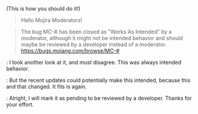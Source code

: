 (This is how you should do it!)

>Hello Mojira Moderators!

>The bug MC-# has been closed as "Works As Intended" by a moderator, although it might not be intended behavior and should maybe be reviewed by a developer instead of a moderator.
https://bugs.mojang.com/browse/MC-#

<Moderator>: I took another look at it, and must disagree. This was always intended behavior.

<Poster>: But the recent updates could potentially make this intended, because this and that changed. It fits is again.

<Moderator>: Alright, I will mark it as pending to be reviewed by a developer. Thanks for your effort.
